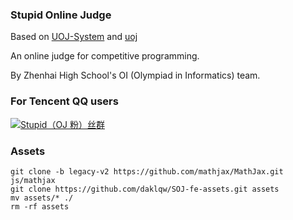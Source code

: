 ### Stupid Online Judge
Based on [UOJ-System](https://github.com/UniversalOJ/UOJ-System) and [uoj](https://github.com/vfleaking/uoj)

An online judge for competitive programming.

By Zhenhai High School's OI (Olympiad in Informatics) team.

### For Tencent QQ users
<a target="_blank" href="https://qm.qq.com/cgi-bin/qm/qr?k=PbP0VGHE7tquc6Ywg9ONN2zZXPRPivyB&jump_from=webapi"><img border="0" src="//pub.idqqimg.com/wpa/images/group.png" alt="Stupid（OJ 粉）丝群" title="Stupid（OJ 粉）丝群"></a>

### Assets
```
git clone -b legacy-v2 https://github.com/mathjax/MathJax.git js/mathjax
git clone https://github.com/daklqw/SOJ-fe-assets.git assets
mv assets/* ./
rm -rf assets
```